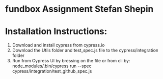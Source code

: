 # fundbox Assignment Stefan Shepin

Installation Instructions:
==========================

1) Download and install cypress from cypress.io
2) Download the Utils folder and test_spec.js file to the cypress/integration folder
3) Run from Cypress UI by bressing on the file or from cli by:
    node_modules/.bin/cypress run  --spec cypress/integration/test_github_spec.js
